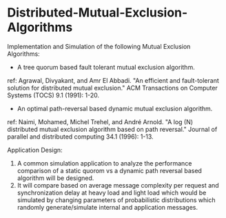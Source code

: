 # Distributed-Mutual-Exclusion-Algorithms

Implementation and Simulation of the following Mutual Exclusion Algorithms:

- A tree quorum based fault tolerant mutual exclusion algorithm.

ref:
Agrawal, Divyakant, and Amr El Abbadi. "An efficient and fault-tolerant solution for distributed mutual exclusion." ACM Transactions on Computer Systems (TOCS) 9.1 (1991): 1-20.
										

- An optimal path-reversal based dynamic mutual exclusion algorithm. 	

ref:
Naimi, Mohamed, Michel Trehel, and André Arnold. "A log (N) distributed mutual exclusion algorithm based on path reversal." Journal of parallel and distributed computing 34.1 (1996): 1-13.


Application Design:
1. A common simulation application to analyze the performance comparison of a static quorom vs a dynamic path reversal based algorithm will be designed.
2. It will compare based on average message complexity per request and synchronization delay at heavy load and light load which would be simulated by changing parameters of probabilistic distributions which randomly generate/simulate internal and application messages.
